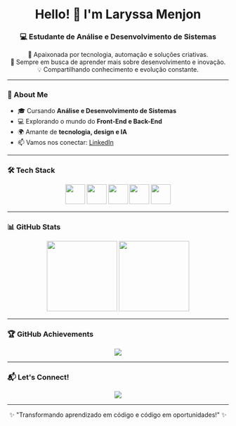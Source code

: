 <h1 align="center">Hello! 👋 I'm Laryssa Menjon</h1>
<h3 align="center">💻 Estudante de Análise e Desenvolvimento de Sistemas</h3>

<p align="center">
  🌱 Apaixonada por tecnologia, automação e soluções criativas.<br>
  🚀 Sempre em busca de aprender mais sobre desenvolvimento e inovação.<br>
  💡 Compartilhando conhecimento e evolução constante.
</p>

---

### 💫 About Me
- 🎓 Cursando **Análise e Desenvolvimento de Sistemas**
- 💻 Explorando o mundo do **Front-End e Back-End**
- 🌍 Amante de **tecnologia, design e IA**
- 📫 Vamos nos conectar: [LinkedIn](https://www.linkedin.com/in/laryssa-aguiar-menjon-33b590b5/)

---

### 🛠️ Tech Stack
<p align="center">
  <img src="https://cdn.jsdelivr.net/gh/devicons/devicon/icons/html5/html5-original.svg" width="45" height="45" />
  <img src="https://cdn.jsdelivr.net/gh/devicons/devicon/icons/css3/css3-original.svg" width="45" height="45" />
  <img src="https://cdn.jsdelivr.net/gh/devicons/devicon/icons/javascript/javascript-original.svg" width="45" height="45" />
  <img src="https://cdn.jsdelivr.net/gh/devicons/devicon/icons/typescript/typescript-original.svg" width="45" height="45" />
  <img src="https://cdn.jsdelivr.net/gh/devicons/devicon/icons/python/python-original.svg" width="45" height="45" />
</p>

---

### 📊 GitHub Stats
<p align="center">
  <img height="160em" src="https://github-readme-stats.vercel.app/api?username=larymenjon&show_icons=true&theme=radical&count_private=true&hide_border=true" />
  <img height="160em" src="https://github-readme-stats.vercel.app/api/top-langs/?username=larymenjon&layout=compact&theme=radical&hide_border=true" />
</p>

---

### 🏆 GitHub Achievements
<p align="center">
  <img src="https://github-profile-trophy.vercel.app/?username=larymenjon&theme=radical&no-frame=true&margin-w=10" />
</p>

---

### 📬 Let's Connect!
<p align="center">
  <a href="https://www.linkedin.com/in/laryssa-aguiar-menjon-33b590b5/" target="_blank">
    <img src="https://img.shields.io/badge/LinkedIn-%230077B5.svg?&style=for-the-badge&logo=linkedin&logoColor=white" />
  </a>
</p>

---

<p align="center">✨ "Transformando aprendizado em código e código em oportunidades!" ✨</p>


